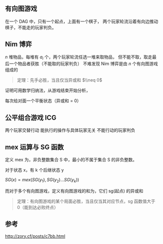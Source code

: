## 有向图游戏

在一个 DAG 中，只有一个起点，上面有一个棋子，
两个玩家轮流沿着有向边推动棋子，不能走的玩家判负。

## Nim 博弈

$n$ 堆物品，每堆有 $a_i$ 个，两个玩家轮流任选一堆来取物品，
但不能不取，取走最后一个物品者获胜（不能取的玩家判负）
不难发现 Nim 博弈是由 $n$ 个有向图游戏组成的

> 定理：先手必胜，当且仅当异或和 $\\neq 0$

证明可用数学归纳法，从游戏结束开始分析，

每次给对面一个平衡状态（异或和 = 0）

## 公平组合游戏 ICG

两个玩家交替行动
能执行的操作与具体玩家无关
不能行动的玩家判负

## mex 运算与 SG 函数

定义 mex 为，非负整数集合 S 中，最小的不属于集合 S 的非负整数。

对于状态 x，有 k 个后继状态 y

$SG(x)=mex( { SG(y_1),SG(y_2)…SG(y_k) } )$

而对于多个有向图游戏，定义有向图游戏的和为，它们 sg(起点) 的异或和

> 定理：有向图游戏的某个局面必胜，当且仅当其对应节点，sg 函数值大于 0（能到达必败终点）

## 参考

<http://zory.cf/posts/c7bb.html>
